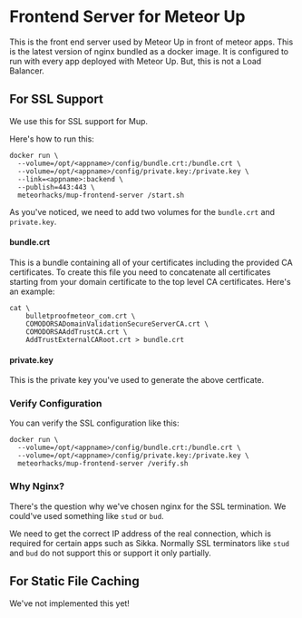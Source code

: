 # Frontend Server for Meteor Up

This is the front end server used by Meteor Up in front of meteor apps. This is the latest version of nginx bundled as a docker image. It is configured to run with every app deployed with Meteor Up. But, this is not a Load Balancer.

## For SSL Support

We use this for SSL support for Mup.

Here's how to run this:

~~~shell
docker run \
  --volume=/opt/<appname>/config/bundle.crt:/bundle.crt \
  --volume=/opt/<appname>/config/private.key:/private.key \
  --link=<appname>:backend \
  --publish=443:443 \
  meteorhacks/mup-frontend-server /start.sh
~~~

As you've noticed, we need to add two volumes for the `bundle.crt` and `private.key`.

#### bundle.crt

This is a bundle containing all of your certificates including the provided CA certificates. To create this file you need to concatenate all certificates starting from your domain certificate to the top level CA certificates. Here's an example:

~~~shell
cat \
    bulletproofmeteor_com.crt \
    COMODORSADomainValidationSecureServerCA.crt \
    COMODORSAAddTrustCA.crt \
    AddTrustExternalCARoot.crt > bundle.crt
~~~

#### private.key

This is the private key you've used to generate the above certficate.

### Verify Configuration

You can verify the SSL configuration like this:

~~~shell
docker run \
  --volume=/opt/<appname>/config/bundle.crt:/bundle.crt \
  --volume=/opt/<appname>/config/private.key:/private.key \
  meteorhacks/mup-frontend-server /verify.sh
~~~

### Why Nginx?

There's the question why we've chosen nginx for the SSL termination. We could've used something like `stud` or `bud`.

We need to get the correct IP address of the real connection, which is required for certain apps such as Sikka. Normally SSL terminators like `stud` and `bud` do not support this or support it only partially.

## For Static File Caching

We've not implemented this yet!
